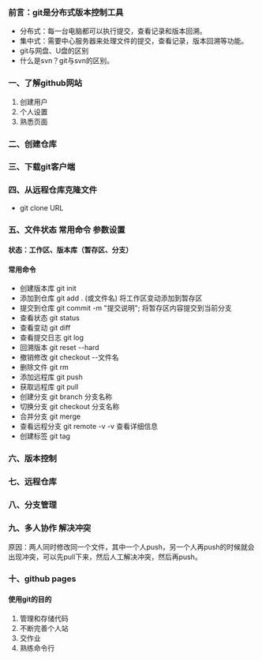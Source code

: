 ### 前言：git是分布式版本控制工具
+ 分布式：每一台电脑都可以执行提交，查看记录和版本回溯。
+ 集中式：需要中心服务器来处理文件的提交，查看记录，版本回溯等功能。
+ git与网盘、U盘的区别
+ 什么是svn？git与svn的区别。

### 一、了解github网站
1. 创建用户
2. 个人设置
3. 熟悉页面

### 二、创建仓库


### 三、下载git客户端

### 四、从远程仓库克隆文件
+ git clone URL

### 五、文件状态 常用命令 参数设置
#### 状态：工作区、版本库（暂存区、分支）
#### 常用命令
+ 创建版本库     git init
+ 添加到仓库     git add . (或文件名)  将工作区变动添加到暂存区
+ 提交到仓库     git commit -m "提交说明";  将暂存区内容提交到当前分支
+ 查看状态       git status
+ 查看变动       git diff
+ 查看提交日志   git log
+ 回溯版本       git reset --hard
+ 撤销修改       git checkout  --文件名
+ 删除文件       git rm
+ 添加远程库     git push
+ 获取远程库     git pull
+ 创建分支       git branch 分支名称
+ 切换分支       git checkout 分支名称
+ 合并分支       git merge
+ 查看远程分支   git remote -v     -v 查看详细信息
+ 创建标签       git tag

### 六、版本控制

### 七、远程仓库

### 八、分支管理

### 九、多人协作 解决冲突
原因：两人同时修改同一个文件，其中一个人push，另一个人再push的时候就会出现冲突，可以先pull下来，然后人工解决冲突，然后再push。

### 十、github pages
#### 使用git的目的
1. 管理和存储代码
2. 不断完善个人站
3. 交作业
4. 熟练命令行